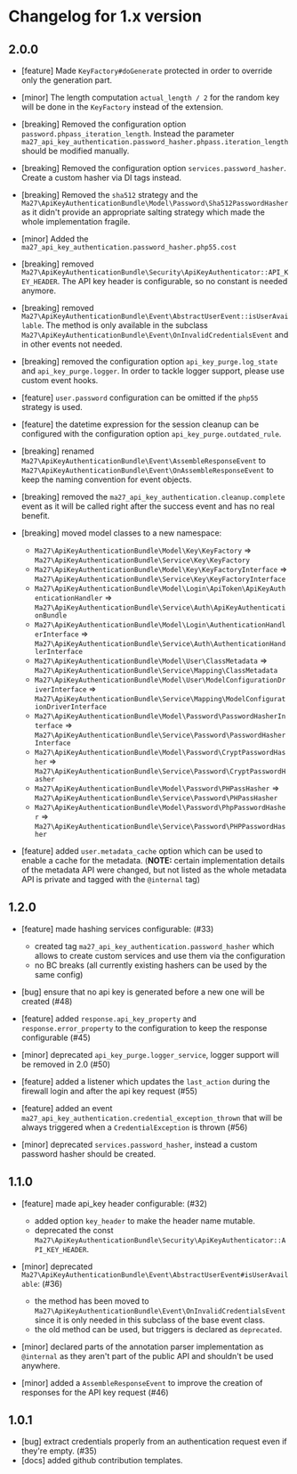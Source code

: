# Changelog for 1.x version

## 2.0.0

- [feature] Made `KeyFactory#doGenerate` protected in order to override only the generation part.

- [minor] The length computation `actual_length / 2` for the random key will be done in the `KeyFactory` instead of the extension.

- [breaking] Removed the configuration option `password.phpass_iteration_length`. Instead the parameter `ma27_api_key_authentication.password_hasher.phpass.iteration_length` should be modified manually.

- [breaking] Removed the configuration option `services.password_hasher`. Create a custom hasher via DI tags instead.

- [breaking] Removed the `sha512` strategy and the `Ma27\ApiKeyAuthenticationBundle\Model\Password\Sha512PasswordHasher` as it didn't provide an appropriate salting strategy which made the whole implementation fragile.

- [minor] Added the `ma27_api_key_authentication.password_hasher.php55.cost`

- [breaking] removed `Ma27\ApiKeyAuthenticationBundle\Security\ApiKeyAuthenticator::API_KEY_HEADER`. The API key header is configurable, so no constant is needed anymore.

- [breaking] removed `Ma27\ApiKeyAuthenticationBundle\Event\AbstractUserEvent::isUserAvailable`. The method is only available in the subclass `Ma27\ApiKeyAuthenticationBundle\Event\OnInvalidCredentialsEvent` and in other events not needed.

- [breaking] removed the configuration option `api_key_purge.log_state` and `api_key_purge.logger`. In order to tackle logger support, please use custom event hooks.

- [feature] `user.password` configuration can be omitted if the `php55` strategy is used.

- [feature] the datetime expression for the session cleanup can be configured with the configuration option `api_key_purge.outdated_rule`.

- [breaking] renamed `Ma27\ApiKeyAuthenticationBundle\Event\AssembleResponseEvent` to `Ma27\ApiKeyAuthenticationBundle\Event\OnAssembleResponseEvent` to keep the naming convention for event objects.

- [breaking] removed the `ma27_api_key_authentication.cleanup.complete` event as it will be called right after the success event and has no real benefit.

- [breaking] moved model classes to a new namespace:
  - `Ma27\ApiKeyAuthenticationBundle\Model\Key\KeyFactory` => `Ma27\ApiKeyAuthenticationBundle\Service\Key\KeyFactory`
  - `Ma27\ApiKeyAuthenticationBundle\Model\Key\KeyFactoryInterface` => `Ma27\ApiKeyAuthenticationBundle\Service\Key\KeyFactoryInterface`
  - `Ma27\ApiKeyAuthenticationBundle\Model\Login\ApiToken\ApiKeyAuthenticationHandler` => `Ma27\ApiKeyAuthenticationBundle\Service\Auth\ApiKeyAuthenticationBundle`
  - `Ma27\ApiKeyAuthenticationBundle\Model\Login\AuthenticationHandlerInterface` => `Ma27\ApiKeyAuthenticationBundle\Service\Auth\AuthenticationHandlerInterface`
  - `Ma27\ApiKeyAuthenticationBundle\Model\User\ClassMetadata` => `Ma27\ApiKeyAuthenticationBundle\Service\Mapping\ClassMetadata`
  - `Ma27\ApiKeyAuthenticationBundle\Model\User\ModelConfigurationDriverInterface` => `Ma27\ApiKeyAuthenticationBundle\Service\Mapping\ModelConfigurationDriverInterface`
  - `Ma27\ApiKeyAuthenticationBundle\Model\Password\PasswordHasherInterface` => `Ma27\ApiKeyAuthenticationBundle\Service\Password\PasswordHasherInterface`
  - `Ma27\ApiKeyAuthenticationBundle\Model\Password\CryptPasswordHasher` => `Ma27\ApiKeyAuthenticationBundle\Service\Password\CryptPasswordHasher`
  - `Ma27\ApiKeyAuthenticationBundle\Model\Password\PHPassHasher` => `Ma27\ApiKeyAuthenticationBundle\Service\Password\PHPassHasher`
  - `Ma27\ApiKeyAuthenticationBundle\Model\Password\PhpPasswordHasher` => `Ma27\ApiKeyAuthenticationBundle\Service\Password\PHPPasswordHasher`

- [feature] added `user.metadata_cache` option which can be used to enable a cache for the metadata.
  (__NOTE:__ certain implementation details of the metadata API were changed, but not listed as the whole metadata API is private and tagged with the `@internal` tag)

## 1.2.0

- [feature] made hashing services configurable: (#33)
  - created tag `ma27_api_key_authentication.password_hasher` which allows to create custom services and use them via the configuration
  - no BC breaks (all currently existing hashers can be used by the same config)

- [bug] ensure that no api key is generated before a new one will be created (#48)

- [feature] added `response.api_key_property` and `response.error_property` to the configuration to keep the response configurable (#45)

- [minor] deprecated `api_key_purge.logger_service`, logger support will be removed in 2.0 (#50)

- [feature] added a listener which updates the `last_action` during the firewall login and after the api key request (#55)

- [feature] added an event `ma27_api_key_authentication.credential_exception_thrown` that will be always triggered when a `CredentialException` is thrown (#56)

- [minor] deprecated `services.password_hasher`, instead a custom password hasher should be created.

## 1.1.0

- [feature] made api_key header configurable: (#32)
  - added option `key_header` to make the header name mutable.
  - deprecated the const `Ma27\ApiKeyAuthenticationBundle\Security\ApiKeyAuthenticator::API_KEY_HEADER`.

- [minor] deprecated `Ma27\ApiKeyAuthenticationBundle\Event\AbstractUserEvent#isUserAvailable`: (#36)
  - the method has been moved to `Ma27\ApiKeyAuthenticationBundle\Event\OnInvalidCredentialsEvent` since it is only needed in this subclass of the base event class.
  - the old method can be used, but triggers is declared as `deprecated`.

- [minor] declared parts of the annotation parser implementation as `@internal` as they aren't part of the public API and shouldn't be used anywhere.

- [minor] added a `AssembleResponseEvent` to improve the creation of responses for the API key request (#46)

## 1.0.1

- [bug] extract credentials properly from an authentication request even if they're empty. (#35)
- [docs] added github contribution templates.
